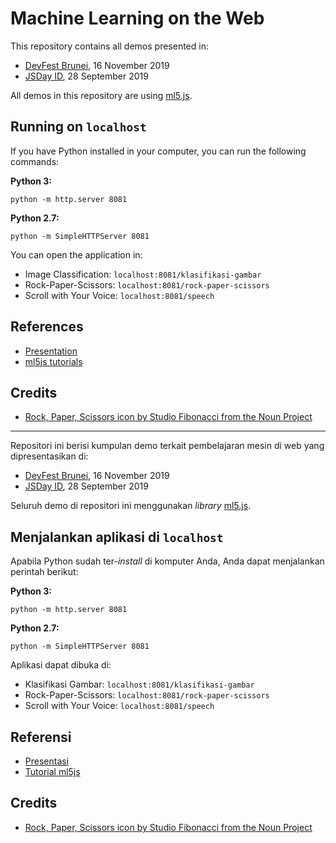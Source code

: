 # Machine Learning on the Web
This repository contains all demos presented in:
- [DevFest Brunei](https://www.brunei.events/brunei/event/devfest-brunei-2019-2/), 16 November 2019
- [JSDay ID](https://jsday.id), 28 September 2019

All demos in this repository are using [ml5.js](https://ml5js.org/).

## Running on `localhost`
If you have Python installed in your computer, you can run the following commands:

**Python 3:**
```
python -m http.server 8081
```

**Python 2.7:**
```
python -m SimpleHTTPServer 8081
```

You can open the application in:
- Image Classification: `localhost:8081/klasifikasi-gambar`
- Rock-Paper-Scissors: `localhost:8081/rock-paper-scissors`
- Scroll with Your Voice: `localhost:8081/speech`

## References
- [Presentation](https://speakerdeck.com/galuhsahid/machine-learning-on-the-web)
- [ml5js tutorials](https://ml5js.org/getting-started/running-examples/)

## Credits
- [Rock, Paper, Scissors icon by Studio Fibonacci from the Noun Project](https://thenounproject.com/StudioFibonacci/)

----
Repositori ini berisi kumpulan demo terkait pembelajaran mesin di web yang dipresentasikan di:
- [DevFest Brunei](https://www.brunei.events/brunei/event/devfest-brunei-2019-2/), 16 November 2019
- [JSDay ID](https://jsday.id), 28 September 2019

Seluruh demo di repositori ini menggunakan *library* [ml5.js](https://ml5js.org/).

## Menjalankan aplikasi di `localhost`
Apabila Python sudah ter-*install* di komputer Anda, Anda dapat menjalankan perintah berikut:

**Python 3:**
```
python -m http.server 8081
```

**Python 2.7:**
```
python -m SimpleHTTPServer 8081
```

Aplikasi dapat dibuka di:
- Klasifikasi Gambar: `localhost:8081/klasifikasi-gambar`
- Rock-Paper-Scissors: `localhost:8081/rock-paper-scissors`
- Scroll with Your Voice: `localhost:8081/speech`

## Referensi
- [Presentasi](https://speakerdeck.com/galuhsahid/machine-learning-on-the-web)
- [Tutorial ml5js](https://ml5js.org/getting-started/running-examples/)

## Credits
- [Rock, Paper, Scissors icon by Studio Fibonacci from the Noun Project](https://thenounproject.com/StudioFibonacci/)
